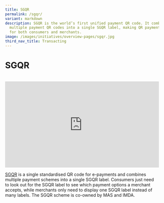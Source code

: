 ```yaml
---
title: SGQR
permalink: /sgqr/
variant: markdown
description: SGQR is the world’s first unified payment QR code. It combines
  multiple payment QR codes into a single SGQR label, making QR payments simple
  for both consumers and merchants.
image: /images/initiatives/overview-pages/sgqr.jpg
third_nav_title: Transacting
---
```

# SGQR

<br>

<div style="max-width: 1280px">
    <div style="height: 0;
            overflow: hidden;
            position: relative;
            padding-bottom: 56.25%;">
        <iframe src="https://www.youtube.com/embed/1VmJm9imBp4" height="720" width="1280" frameborder="0" title="YouTube video player" allow="accelerometer; autoplay; clipboard-write; encrypted-media; gyroscope; picture-in-picture" style="top: 0;
                left: 0;
                right: 0;
                bottom: 0;
                height: 100%;
                border: none;
                max-width: 100%;
                position: absolute;"></iframe>
    </div>
</div>

[SGQR](https://www.mas.gov.sg/development/e-payments/sgqr) is a single standardised QR code for e-payments and combines multiple payment schemes into a single SGQR label. Consumers just need to look out for the SGQR label to see which payment options a merchant accepts, while merchants only need to display one SGQR label instead of many labels. The SGQR scheme is co-owned by MAS and IMDA.